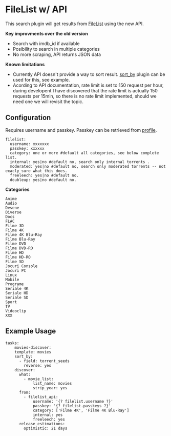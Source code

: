 # FileList w/ API
This search plugin will get results from [FileList](https://filelist.io) using the new API.

**Key improvments over the old version**
* Search with imdb_id if available
* Posibility to search in multiple categories
* No more scraping, API returns JSON data

**Known limitations**
* Currently API doesn't provide a way to sort result. [sort_by](https://flexget.com/Plugins/sort_by) plugin can be used for this, see example.
* Acording to API documentation, rate limit is set to 150 request per hour, during developent I have discovered that the rate limit is actually 150 requests per 15min, so there is no rate limit implemented, should we need one we will revisit the topic.

## Configuration
Requires username and passkey. Passkey can be retrieved from [profile](https://filelist.io/my.php).

```
filelist:
  username: xxxxxxx
  passkey: xxxxxx
  category: one or more #default all categories, see below complete list.
  internal: yes|no #default no, search only internal torrents .
  moderated: yes|no #default no, search only moderated torrents -- not exacly sure what this does.
  freeleech: yes|no #default no.
  doubleup: yes|no #default no.
```

**Categories**
```
Anime 
Audio 
Desene
Diverse
Docs
FLAC
Filme 3D
Filme 4K
Filme 4K Blu-Ray
Filme Blu-Ray
Filme DVD
Filme DVD-RO
Filme HD
Filme HD-RO
Filme SD
Jocuri Console
Jocuri PC
Linux
Mobile
Programe
Seriale 4K
Seriale HD
Seriale SD
Sport
TV
Videoclip
XXX
```
## Example Usage

```
tasks:
    movies-discover:
    template: movies
    sort_by:
      - field: torrent_seeds
        reverse: yes    
    discover:
      what:
        - movie_list: 
            list_name: movies
            strip_year: yes
      from:
        - filelist_api: 
            username: '{? filelist.username ?}'
            passkey: '{? filelist.passkeys ?}'
            category: ['Filme 4K', 'Filme 4K Blu-Ray']
            internal: yes
            freeleech: yes
      release_estimations:
        optimistic: 21 days
```